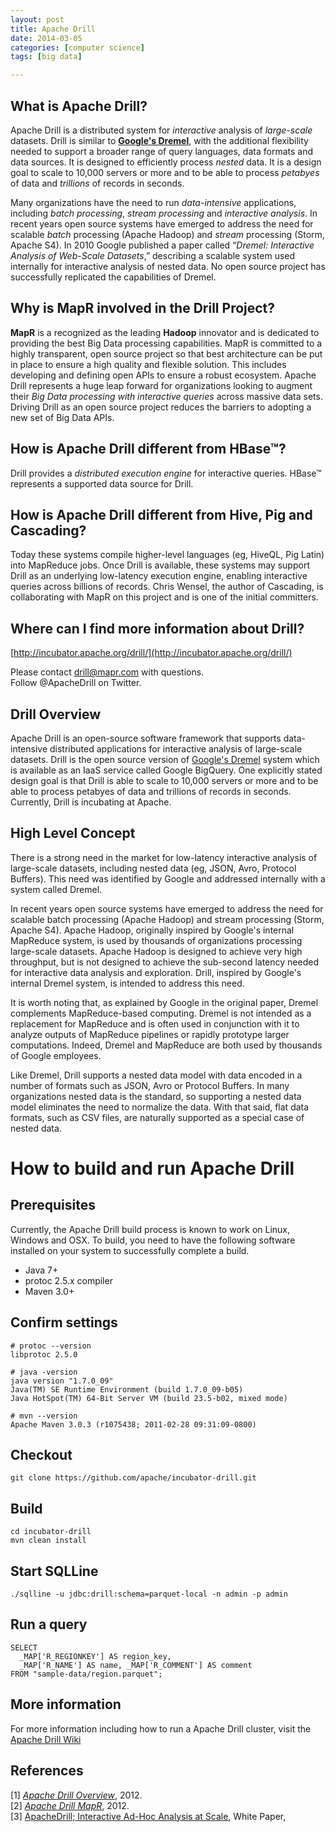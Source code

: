 ```yaml
---
layout: post
title: Apache Drill
date: 2014-03-05 
categories: [computer science]
tags: [big data]

---
```


What is Apache Drill?
---

Apache Drill is a distributed system for *interactive* analysis of *large-scale* datasets. Drill is similar to [**Google's Dremel**](http://research.google.com/pubs/pub36632.html), with the additional flexibility needed to support a broader range of query languages, data formats and data sources. It is designed to efficiently process *nested* data. It is a design goal to scale to 10,000 servers or more and to be able to process *petabyes* of data and *trillions* of records in seconds.

Many organizations have the need to run *data-intensive* applications, including *batch processing*, *stream processing* and *interactive analysis*. In recent years open source systems have emerged to address the need for scalable *batch* processing (Apache Hadoop) and *stream* processing (Storm, Apache S4). In 2010 Google published a paper called “*Dremel: Interactive Analysis of Web-Scale Datasets*,” describing a scalable system used internally for interactive analysis of nested data. No open source project has successfully replicated the capabilities of Dremel.

Why is MapR involved in the Drill Project?
---

**MapR** is a recognized as the leading **Hadoop** innovator and is dedicated to providing the best Big Data processing capabilities. MapR is committed to a highly transparent, open source project so that best architecture can be put in place to ensure a high quality and flexible solution. This includes developing and defining open APIs to ensure a robust ecosystem. Apache Drill represents a huge leap forward for organizations looking to augment their *Big Data processing with interactive queries* across massive data sets. Driving Drill as an open source project reduces the barriers to adopting a new set of Big Data APIs.

How is Apache Drill different from HBase™?
---

Drill provides a *distributed execution engine* for interactive queries. HBase™ represents a supported data source for Drill.

 	
How is Apache Drill different from Hive, Pig and Cascading?
---

Today these systems compile higher-level languages (eg, HiveQL, Pig Latin) into MapReduce jobs. Once Drill is available, these systems may support Drill as an underlying low-latency execution engine, enabling interactive queries across billions of records. Chris Wensel, the author of Cascading, is collaborating with MapR on this project and is one of the initial committers.

Where can I find more information about Drill?
---

[http://incubator.apache.org/drill/](http://incubator.apache.org/drill/)  
 
Please contact drill@mapr.com with questions.  
Follow @ApacheDrill on Twitter.

Drill Overview
---

Apache Drill is an open-source software framework that supports data-intensive distributed applications for interactive analysis of large-scale datasets. Drill is the open source version of [Google's Dremel](http://research.google.com/pubs/pub36632.html) system which is available as an IaaS service called Google BigQuery. One explicitly stated design goal is that Drill is able to scale to 10,000 servers or more and to be able to process petabyes of data and trillions of records in seconds. Currently, Drill is incubating at Apache.

High Level Concept
---

There is a strong need in the market for low-latency interactive analysis of large-scale datasets, including nested data (eg, JSON, Avro, Protocol Buffers). This need was identified by Google and addressed internally with a system called Dremel.

In recent years open source systems have emerged to address the need for scalable batch processing (Apache Hadoop) and stream processing (Storm, Apache S4). Apache Hadoop, originally inspired by Google's internal MapReduce system, is used by thousands of organizations processing large-scale datasets. Apache Hadoop is designed to achieve very high throughput, but is not designed to achieve the sub-second latency needed for interactive data analysis and exploration. Drill, inspired by Google's internal Dremel system, is intended to address this need.

It is worth noting that, as explained by Google in the original paper, Dremel complements MapReduce-based computing. Dremel is not intended as a replacement for MapReduce and is often used in conjunction with it to analyze outputs of MapReduce pipelines or rapidly prototype larger computations. Indeed, Dremel and MapReduce are both used by thousands of Google employees.

Like Dremel, Drill supports a nested data model with data encoded in a number of formats such as JSON, Avro or Protocol Buffers. In many organizations nested data is the standard, so supporting a nested data model eliminates the need to normalize the data. With that said, flat data formats, such as CSV files, are naturally supported as a special case of nested data.

# How to build and run Apache Drill

Prerequisites
---

Currently, the Apache Drill build process is known to work on Linux, Windows and OSX.  To build, you need to have the following software installed on your system to successfully complete a build. 
  * Java 7+
  * protoc 2.5.x compiler
  * Maven 3.0+

Confirm settings
---

    # protoc --version
    libprotoc 2.5.0
    
    # java -version
    java version "1.7.0_09"
    Java(TM) SE Runtime Environment (build 1.7.0_09-b05)
    Java HotSpot(TM) 64-Bit Server VM (build 23.5-b02, mixed mode)
    
    # mvn --version
    Apache Maven 3.0.3 (r1075438; 2011-02-28 09:31:09-0800)

Checkout
---

    git clone https://github.com/apache/incubator-drill.git
    
Build
---

    cd incubator-drill
    mvn clean install
    
Start SQLLine
---

    ./sqlline -u jdbc:drill:schema=parquet-local -n admin -p admin

Run a query
---

    SELECT 
      _MAP['R_REGIONKEY'] AS region_key, 
      _MAP['R_NAME'] AS name, _MAP['R_COMMENT'] AS comment
    FROM "sample-data/region.parquet";
    
More information 
---

For more information including how to run a Apache Drill cluster, visit the [Apache Drill Wiki](https://cwiki.apache.org/confluence/display/DRILL/Apache+Drill+Wiki)




References
---
[1] [*Apache Drill Overview*](http://incubator.apache.org/drill/drill_overview.html), 2012.  
[2] [*Apache Drill MapR*](http://www.mapr.com/resources/community-resources/apache-drill), 2012.  
[3] [ApacheDrill; Interactive Ad-Hoc Analysis at Scale](http://www.mapr.com/sites/default/files/apache_drill_interactive_ad-hoc_query_at_scale-hausenblas_nadeau1.pdf), White Paper, 


